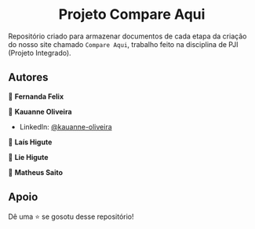 <h1 align="center">Projeto Compare Aqui </h1>

Repositório criado para armazenar documentos de cada etapa da criação do nosso site chamado `Compare Aqui`, trabalho feito na disciplina de PJI (Projeto Integrado).

##  Autores

👤 **Fernanda Felix**

👤 **Kauanne Oliveira**

- LinkedIn: [ @kauanne-oliveira ](https://linkedin.com/in/kauanne-oliveira-13a788259)

👤 **Laís Higute**

👤 **Lie Higute**

👤 **Matheus Saito**


##  Apoio

Dê uma ⭐️ se gosotu desse repositório!
